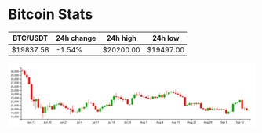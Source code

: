 # Bitcoin Stats

BTC/USDT|24h change|24h high|24h low|
|---|---|---|---|
|$19837.58|-1.54%|$20200.00|$19497.00|

<img src="./chart.svg">
